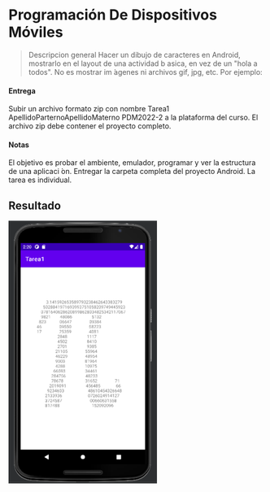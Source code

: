 # Programación De Dispositivos Móviles 

> Descripcion general
Hacer un dibujo de caracteres en Android, mostrarlo en el layout de una actividad b asica, en vez de un "hola a todos". No es mostrar im ́agenes ni archivos gif, jpg, etc. Por ejemplo:

#### Entrega
Subir un archivo formato zip con nombre Tarea1 ApellidoParternoApellidoMaterno PDM2022-2 a la plataforma del curso. El archivo zip debe contener el proyecto completo.

#### Notas
El objetivo es probar el ambiente, emulador, programar y ver la estructura de una aplicaci ́on. Entregar la  carpeta completa del proyecto Android. La tarea es individual.

## Resultado

![Resultado](Resultado.png)

